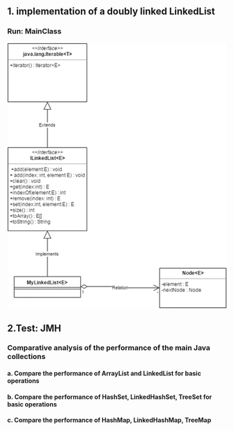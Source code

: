 ## 1. implementation of a doubly linked LinkedList
### Run: MainClass
![img.png](img.png)
## 2.Test: JMH
###  Comparative analysis of the performance of the main Java collections
#### a. Compare the performance of ArrayList and LinkedList for basic operations
#### b. Compare the performance of HashSet, LinkedHashSet, TreeSet for basic operations
#### c. Compare the performance of HashMap, LinkedHashMap, TreeMap
